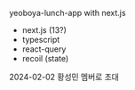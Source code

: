 yeoboya-lunch-app with next.js

- next.js (13?)
- typescript
- react-query
- recoil (state)

2024-02-02 황성민 멤버로 초대
